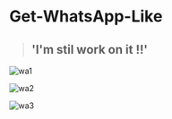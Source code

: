 # Get-WhatsApp-Like

>## 'I'm stil work on it !!'

![wa1](https://github.com/ahmedmohamedag/Get-WhatsApp-Like/assets/145150395/81e12dbb-c419-4cf2-97ba-a8b43c6e8def)

![wa2](https://github.com/ahmedmohamedag/Get-WhatsApp-Like/assets/145150395/c02b0536-6f55-408e-b10b-5e4d7317bd16)

![wa3](https://github.com/ahmedmohamedag/Get-WhatsApp-Like/assets/145150395/c5cb575b-3a57-4d5e-83e7-3385890fdd33)

